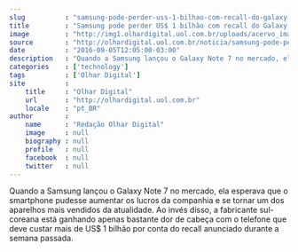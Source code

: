 ```yaml
---
slug          : "samsung-pode-perder-uss-1-bilhao-com-recall-do-galaxy-note-7-explosivo"
title         : "Samsung pode perder US$ 1 bilhão com recall do Galaxy Note 7 explosivo"
image         : "http://img1.olhardigital.uol.com.br/uploads/acervo_imagens/2016/08/20160824194822_660_420.jpg"
source        : "http://olhardigital.uol.com.br/noticia/samsung-pode-perder-us-1-bilhao-com-recall-do-galaxy-note-7-explosivo/61826"
date          : "2016-09-05T12:05:00-03:00"
description   : "Quando a Samsung lançou o Galaxy Note 7 no mercado, ela esperava que o smartphone pudesse aumentar os lucros da companhia e se tornar um dos aparelhos mais vendidos da atualidade. Ao invés disso, a fabricante sul-coreana está ganhando apenas bastante dor de cabeça com o telefone que deve custar mais de US$ 1 bilhão por conta do recall anunciado durante a semana passada."
categories    : ['technology']
tags          : ['Olhar Digital']
site          :
    title     : "Olhar Digital"
    url       : "http://olhardigital.uol.com.br"
    locale    : "pt_BR"
author        :
    name      : "Redação Olhar Digital"
    image     : null
    biography : null
    profile   : null
    facebook  : null
    twitter   : null
---
```


Quando a Samsung lançou o Galaxy Note 7 no mercado, ela esperava que o smartphone pudesse aumentar os lucros da companhia e se tornar um dos aparelhos mais vendidos da atualidade. Ao invés disso, a fabricante sul-coreana está ganhando apenas bastante dor de cabeça com o telefone que deve custar mais de US$ 1 bilhão por conta do recall anunciado durante a semana passada.
